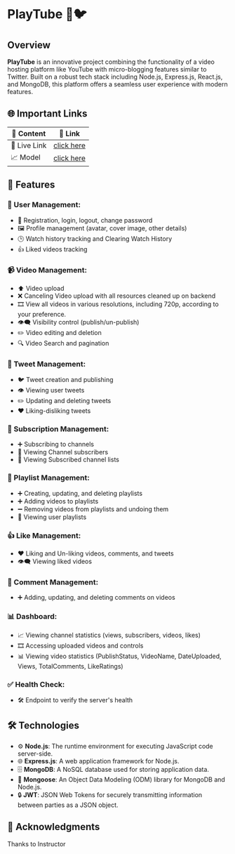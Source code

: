 # PlayTube 🎥🐦

## Overview

**PlayTube** is an innovative project combining the functionality of a video hosting platform like YouTube with micro-blogging features similar to Twitter. Built on a robust tech stack including Node.js, Express.js, React.js, and MongoDB, this platform offers a seamless user experience with modern features.

## 🌐 Important Links

| 📄 Content               | 🔗 Link                                                                 |
| -------------------------|------------------------------------------------------------------------|
| 🔴 Live Link             | [click here](github.com/sahil-1610)                          |
| 📈 Model                 | [click here](https://app.eraser.io/workspace/cATefMPkrAdzR9c6teox?origin=share) |

## 🚀 Features

### 👤 User Management:

- 🔐 Registration, login, logout, change password
- 🖼️ Profile management (avatar, cover image, other details)
- 🕒 Watch history tracking and Clearing Watch History
- 👍 Liked videos tracking

### 📹 Video Management:

- ⬆️ Video upload
- ❌ Canceling Video upload with all resources cleaned up on backend
- 🎞️ View all videos in various resolutions, including 720p, according to your preference.
- 👁️‍🗨️ Visibility control (publish/un-publish)
- ✏️ Video editing and deletion
- 🔍 Video Search and pagination

### 📝 Tweet Management:

- 🐦 Tweet creation and publishing
- 👁️ Viewing user tweets
- ✏️ Updating and deleting tweets
- ❤️ Liking-disliking tweets

### 🔔 Subscription Management:

- ➕ Subscribing to channels
- 👥 Viewing Channel subscribers
- 📜 Viewing Subscribed channel lists

### 🎵 Playlist Management:

- ➕ Creating, updating, and deleting playlists
- ➕ Adding videos to playlists
- ➖ Removing videos from playlists and undoing them
- 📜 Viewing user playlists

### 👍 Like Management:

- ❤️ Liking and Un-liking videos, comments, and tweets
- 👁️‍🗨️ Viewing liked videos

### 💬 Comment Management:

- ➕ Adding, updating, and deleting comments on videos

### 📊 Dashboard:

- 📈 Viewing channel statistics (views, subscribers, videos, likes)
- 🎞️ Accessing uploaded videos and controls
- 📊 Viewing video statistics (PublishStatus, VideoName, DateUploaded, Views, TotalComments, LikeRatings)

### ✅ Health Check:

- 🛠️ Endpoint to verify the server's health

## 🛠️ Technologies

- ⚙️ **Node.js**: The runtime environment for executing JavaScript code server-side.
- 🌐 **Express.js**: A web application framework for Node.js.
- 🗄️ **MongoDB**: A NoSQL database used for storing application data.
- 🔗 **Mongoose**: An Object Data Modeling (ODM) library for MongoDB and Node.js.
- 🔒 **JWT**: JSON Web Tokens for securely transmitting information between parties as a JSON object.

## 🙏 Acknowledgments

Thanks to Instructor
